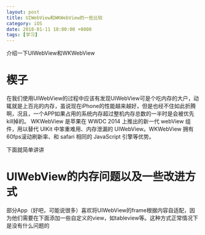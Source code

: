 ```yaml
---
layout: post
title: UIWebView和WKWebView的一些比较
category: iOS
date: 2018-01-11 18:00:00 +0800
tags: [学习]
---
```

介绍一下UIWebView和WKWebView

# 楔子
在我们使用UIWebView的过程中应该有发现UIWebView可是个吃内存的大户，动辄就是上百兆的内存，虽说现在iPhone的性能越来越好，但是也经不住如此折腾啊，况且，一个APP如果占用的系统内存超过整机内存总数的一半时是会被优先kill掉的。
WKWebView 是苹果在 WWDC 2014 上推出的新一代 webView 组件，用以替代 UIKit 中笨重难用、内存泄漏的 UIWebView。WKWebView 拥有60fps滚动刷新率、和 safari 相同的 JavaScript 引擎等优势。

下面就简单讲讲

# UIWebView的内存问题以及一些改进方式
部分App（好吧，可能说很多）喜欢将UIWebView的frame根据内容自适配，因为他们需要在下面添加一些自定义的view，如tableview等。这种方式正常情况下是没有什么问题的


